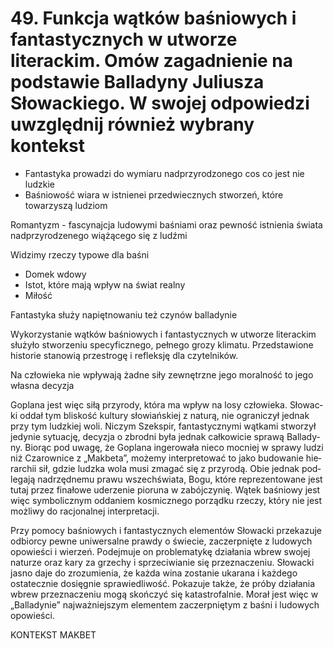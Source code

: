 # 49. Funkcja wątków baśniowych i fantastycznych w utworze literackim. Omów zagadnienie na podstawie Balladyny Juliusza Słowackiego. W swojej odpowiedzi uwzględnij również wybrany kontekst

- Fantastyka prowadzi do wymiaru nadprzyrodzonego cos co  jest nie ludzkie
- Baśniowość wiara w istnienei przedwiecznych stworzeń, które towarzyszą ludziom

Romantyzm - fascynajcja ludowymi baśniami oraz  pewność istnienia świata nadprzyrodzenego wiążącego się z ludźmi 

Widzimy rzeczy typowe dla baśni
- Domek wdowy
- Istot, które mają wpływ na świat realny 
- Miłość

Fantastyka służy napiętnowaniu też czynów balladynie

Wykorzystanie wątków baśniowych i fantastycznych w utworze literackim służyło stworzeniu specyficznego, pełnego grozy klimatu. Przedstawione historie stanowią przestrogę i refleksję dla czytelników.


Na człowieka nie wpływają żadne siły zewnętrzne jego moralność to jego własna decyzja


Goplana jest więc siłą przy­ro­dy, któ­ra ma wpływ na losy czło­wie­ka. Sło­wac­ki od­dał tym bli­skość kul­tu­ry sło­wiań­skiej z na­tu­rą, nie ogra­ni­czył jed­nak przy tym ludz­kiej woli. Ni­czym Szek­spir, fan­ta­stycz­ny­mi wąt­ka­mi stwo­rzył je­dy­nie sy­tu­ację, de­cy­zja o zbrod­ni była jed­nak cał­ko­wi­cie spra­wą Bal­la­dy­ny. Bio­rąc pod uwa­gę, że Go­pla­na in­ge­ro­wa­ła nie­co moc­niej w spra­wy lu­dzi niż Cza­row­ni­ce z „Mak­be­ta”, mo­że­my in­ter­pre­to­wać to jako bu­do­wa­nie hie­rar­chii sił, gdzie ludz­ka wola musi zma­gać się z przy­ro­dą. Obie jed­nak pod­le­ga­ją nad­rzęd­ne­mu pra­wu wszech­świa­ta, Bogu, któ­re re­pre­zen­to­wa­ne jest tu­taj przez fi­na­ło­we ude­rze­nie pio­ru­na w za­bój­czy­nię. Wą­tek ba­śnio­wy jest więc sym­bo­licz­nym od­da­niem ko­smicz­ne­go po­rząd­ku rze­czy, któ­ry nie jest moż­li­wy do ra­cjo­nal­nej in­ter­pre­ta­cji.


Przy pomocy baśniowych i fantastycznych elementów Słowacki przekazuje odbiorcy pewne uniwersalne prawdy o świecie, zaczerpnięte z ludowych opowieści i wierzeń. Podejmuje on problematykę działania wbrew swojej naturze oraz kary za grzechy i sprzeciwianie się przeznaczeniu. Słowacki jasno daje do zrozumienia, że każda wina zostanie ukarana i każdego ostatecznie dosięgnie sprawiedliwość. Pokazuje także, że próby działania wbrew przeznaczeniu mogą skończyć się katastrofalnie. Morał jest więc w „Balladynie” najważniejszym elementem zaczerpniętym z baśni i ludowych opowieści.


KONTEKST MAKBET